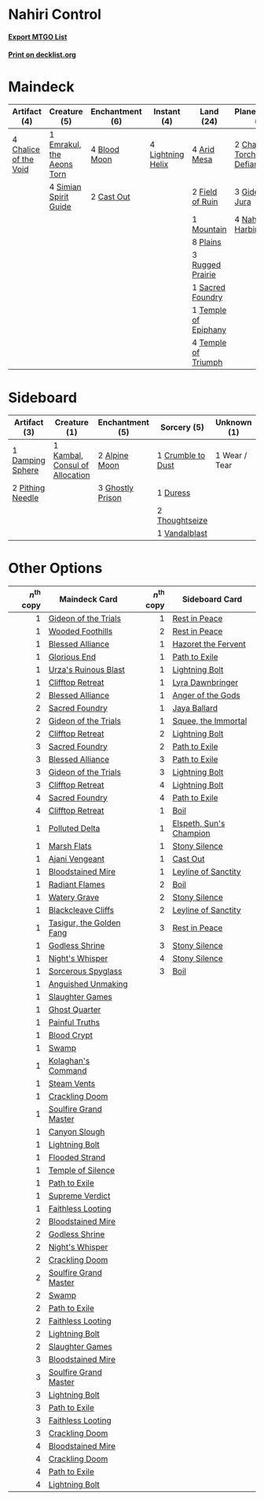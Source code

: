 # Nahiri Control

#### [Export MTGO List](../collection/Nahiri%20Control/Nahiri%20Control.txt)
#### [Print on decklist.org](http://decklist.org/?deckmain=4%09Anger%20of%20the%20Gods%0A4%09Arid%20Mesa%0A4%09Blood%20Moon%0A2%09Cast%20Out%0A4%09Chalice%20of%20the%20Void%0A2%09Chandra,%20Torch%20of%20Defiance%0A1%09Day%20of%20Judgment%0A1%09Emrakul,%20the%20Aeons%20Torn%0A2%09Field%20of%20Ruin%0A3%09Gideon%20Jura%0A4%09Lightning%20Helix%0A1%09Mountain%0A4%09Nahiri,%20the%20Harbinger%0A8%09Plains%0A3%09Rugged%20Prairie%0A1%09Sacred%20Foundry%0A4%09Simian%20Spirit%20Guide%0A1%09Temple%20of%20Epiphany%0A4%09Temple%20of%20Triumph%0A3%09Wrath%20of%20God&deckside=2%09Alpine%20Moon%0A1%09Crumble%20to%20Dust%0A1%09Damping%20Sphere%0A1%09Duress%0A3%09Ghostly%20Prison%0A1%09Kambal,%20Consul%20of%20Allocation%0A2%09Pithing%20Needle%0A2%09Thoughtseize%0A1%09Vandalblast%0A1%09Wear%20/%20Tear)
# Maindeck

|                                          Artifact (4)                                          |                                            Creature (5)                                            |                                    Enchantment (6)                                    |                                        Instant (4)                                         |                                           Land (24)                                           |                                           Planeswalker (9)                                            |                                         Sorcery (8)                                          |
|------------------------------------------------------------------------------------------------|----------------------------------------------------------------------------------------------------|---------------------------------------------------------------------------------------|--------------------------------------------------------------------------------------------|-----------------------------------------------------------------------------------------------|-------------------------------------------------------------------------------------------------------|----------------------------------------------------------------------------------------------|
|4 [Chalice of the Void](http://gatherer.wizards.com/Pages/Card/Details.aspx?multiverseid=370411)|1 [Emrakul, the Aeons Torn](http://gatherer.wizards.com/Pages/Card/Details.aspx?multiverseid=397905)|4 [Blood Moon](http://gatherer.wizards.com/Pages/Card/Details.aspx?multiverseid=370419)|4 [Lightning Helix](http://gatherer.wizards.com/Pages/Card/Details.aspx?multiverseid=205361)|4 [Arid Mesa](http://gatherer.wizards.com/Pages/Card/Details.aspx?multiverseid=426054)         |2 [Chandra, Torch of Defiance](http://gatherer.wizards.com/Pages/Card/Details.aspx?multiverseid=417683)|4 [Anger of the Gods](http://gatherer.wizards.com/Pages/Card/Details.aspx?multiverseid=438682)|
|                                                                                                |4 [Simian Spirit Guide](http://gatherer.wizards.com/Pages/Card/Details.aspx?multiverseid=442137)    |2 [Cast Out](http://gatherer.wizards.com/Pages/Card/Details.aspx?multiverseid=426710)  |                                                                                            |2 [Field of Ruin](http://gatherer.wizards.com/Pages/Card/Details.aspx?multiverseid=435415)     |3 [Gideon Jura](http://gatherer.wizards.com/Pages/Card/Details.aspx?multiverseid=430549)               |1 [Day of Judgment](http://gatherer.wizards.com/Pages/Card/Details.aspx?multiverseid=439344)  |
|                                                                                                |                                                                                                    |                                                                                       |                                                                                            |1 [Mountain](http://gatherer.wizards.com/Pages/Card/Details.aspx?multiverseid=439604)          |4 [Nahiri, the Harbinger](http://gatherer.wizards.com/Pages/Card/Details.aspx?multiverseid=410012)     |3 [Wrath of God](http://gatherer.wizards.com/Pages/Card/Details.aspx?multiverseid=4408)       |
|                                                                                                |                                                                                                    |                                                                                       |                                                                                            |8 [Plains](http://gatherer.wizards.com/Pages/Card/Details.aspx?multiverseid=439601)            |                                                                                                       |                                                                                              |
|                                                                                                |                                                                                                    |                                                                                       |                                                                                            |3 [Rugged Prairie](http://gatherer.wizards.com/Pages/Card/Details.aspx?multiverseid=442236)    |                                                                                                       |                                                                                              |
|                                                                                                |                                                                                                    |                                                                                       |                                                                                            |1 [Sacred Foundry](http://gatherer.wizards.com/Pages/Card/Details.aspx?multiverseid=405106)    |                                                                                                       |                                                                                              |
|                                                                                                |                                                                                                    |                                                                                       |                                                                                            |1 [Temple of Epiphany](http://gatherer.wizards.com/Pages/Card/Details.aspx?multiverseid=442808)|                                                                                                       |                                                                                              |
|                                                                                                |                                                                                                    |                                                                                       |                                                                                            |4 [Temple of Triumph](http://gatherer.wizards.com/Pages/Card/Details.aspx?multiverseid=373560) |                                                                                                       |                                                                                              |


# Sideboard

|                                       Artifact (3)                                        |                                              Creature (1)                                               |                                      Enchantment (5)                                      |                                        Sorcery (5)                                         | Unknown (1) |
|-------------------------------------------------------------------------------------------|---------------------------------------------------------------------------------------------------------|-------------------------------------------------------------------------------------------|--------------------------------------------------------------------------------------------|-------------|
|1 [Damping Sphere](http://gatherer.wizards.com/Pages/Card/Details.aspx?multiverseid=443101)|1 [Kambal, Consul of Allocation](http://gatherer.wizards.com/Pages/Card/Details.aspx?multiverseid=417756)|2 [Alpine Moon](http://gatherer.wizards.com/Pages/Card/Details.aspx?multiverseid=447264)   |1 [Crumble to Dust](http://gatherer.wizards.com/Pages/Card/Details.aspx?multiverseid=401850)|1 Wear / Tear|
|2 [Pithing Needle](http://gatherer.wizards.com/Pages/Card/Details.aspx?multiverseid=425815)|                                                                                                         |3 [Ghostly Prison](http://gatherer.wizards.com/Pages/Card/Details.aspx?multiverseid=423432)|1 [Duress](http://gatherer.wizards.com/Pages/Card/Details.aspx?multiverseid=270465)         |             |
|                                                                                           |                                                                                                         |                                                                                           |2 [Thoughtseize](http://gatherer.wizards.com/Pages/Card/Details.aspx?multiverseid=438676)   |             |
|                                                                                           |                                                                                                         |                                                                                           |1 [Vandalblast](http://gatherer.wizards.com/Pages/Card/Details.aspx?multiverseid=405431)    |             |


# Other Options

|*n*<sup>th</sup> copy|                                           Maindeck Card                                           |*n*<sup>th</sup> copy|                                          Sideboard Card                                          |
|--------------------:|---------------------------------------------------------------------------------------------------|--------------------:|--------------------------------------------------------------------------------------------------|
|                    1|[Gideon of the Trials](http://gatherer.wizards.com/Pages/Card/Details.aspx?multiverseid=426716)    |                    1|[Rest in Peace](http://gatherer.wizards.com/Pages/Card/Details.aspx?multiverseid=442021)          |
|                    1|[Wooded Foothills](http://gatherer.wizards.com/Pages/Card/Details.aspx?multiverseid=405116)        |                    2|[Rest in Peace](http://gatherer.wizards.com/Pages/Card/Details.aspx?multiverseid=442021)          |
|                    1|[Blessed Alliance](http://gatherer.wizards.com/Pages/Card/Details.aspx?multiverseid=414302)        |                    1|[Hazoret the Fervent](http://gatherer.wizards.com/Pages/Card/Details.aspx?multiverseid=429886)    |
|                    1|[Glorious End](http://gatherer.wizards.com/Pages/Card/Details.aspx?multiverseid=426835)            |                    1|[Path to Exile](http://gatherer.wizards.com/Pages/Card/Details.aspx?multiverseid=370408)          |
|                    1|[Urza's Ruinous Blast](http://gatherer.wizards.com/Pages/Card/Details.aspx?multiverseid=442927)    |                    1|[Lightning Bolt](http://gatherer.wizards.com/Pages/Card/Details.aspx?multiverseid=234704)         |
|                    1|[Clifftop Retreat](http://gatherer.wizards.com/Pages/Card/Details.aspx?multiverseid=241980)        |                    1|[Lyra Dawnbringer](http://gatherer.wizards.com/Pages/Card/Details.aspx?multiverseid=442914)       |
|                    2|[Blessed Alliance](http://gatherer.wizards.com/Pages/Card/Details.aspx?multiverseid=414302)        |                    1|[Anger of the Gods](http://gatherer.wizards.com/Pages/Card/Details.aspx?multiverseid=438682)      |
|                    2|[Sacred Foundry](http://gatherer.wizards.com/Pages/Card/Details.aspx?multiverseid=405106)          |                    1|[Jaya Ballard](http://gatherer.wizards.com/Pages/Card/Details.aspx?multiverseid=443020)           |
|                    2|[Gideon of the Trials](http://gatherer.wizards.com/Pages/Card/Details.aspx?multiverseid=426716)    |                    1|[Squee, the Immortal](http://gatherer.wizards.com/Pages/Card/Details.aspx?multiverseid=443034)    |
|                    2|[Clifftop Retreat](http://gatherer.wizards.com/Pages/Card/Details.aspx?multiverseid=241980)        |                    2|[Lightning Bolt](http://gatherer.wizards.com/Pages/Card/Details.aspx?multiverseid=234704)         |
|                    3|[Sacred Foundry](http://gatherer.wizards.com/Pages/Card/Details.aspx?multiverseid=405106)          |                    2|[Path to Exile](http://gatherer.wizards.com/Pages/Card/Details.aspx?multiverseid=370408)          |
|                    3|[Blessed Alliance](http://gatherer.wizards.com/Pages/Card/Details.aspx?multiverseid=414302)        |                    3|[Path to Exile](http://gatherer.wizards.com/Pages/Card/Details.aspx?multiverseid=370408)          |
|                    3|[Gideon of the Trials](http://gatherer.wizards.com/Pages/Card/Details.aspx?multiverseid=426716)    |                    3|[Lightning Bolt](http://gatherer.wizards.com/Pages/Card/Details.aspx?multiverseid=234704)         |
|                    3|[Clifftop Retreat](http://gatherer.wizards.com/Pages/Card/Details.aspx?multiverseid=241980)        |                    4|[Lightning Bolt](http://gatherer.wizards.com/Pages/Card/Details.aspx?multiverseid=234704)         |
|                    4|[Sacred Foundry](http://gatherer.wizards.com/Pages/Card/Details.aspx?multiverseid=405106)          |                    4|[Path to Exile](http://gatherer.wizards.com/Pages/Card/Details.aspx?multiverseid=370408)          |
|                    4|[Clifftop Retreat](http://gatherer.wizards.com/Pages/Card/Details.aspx?multiverseid=241980)        |                    1|[Boil](http://gatherer.wizards.com/Pages/Card/Details.aspx?multiverseid=430682)                   |
|                    1|[Polluted Delta](http://gatherer.wizards.com/Pages/Card/Details.aspx?multiverseid=405104)          |                    1|[Elspeth, Sun's Champion](http://gatherer.wizards.com/Pages/Card/Details.aspx?multiverseid=394361)|
|                    1|[Marsh Flats](http://gatherer.wizards.com/Pages/Card/Details.aspx?multiverseid=426064)             |                    1|[Stony Silence](http://gatherer.wizards.com/Pages/Card/Details.aspx?multiverseid=425850)          |
|                    1|[Ajani Vengeant](http://gatherer.wizards.com/Pages/Card/Details.aspx?multiverseid=266299)          |                    1|[Cast Out](http://gatherer.wizards.com/Pages/Card/Details.aspx?multiverseid=426710)               |
|                    1|[Bloodstained Mire](http://gatherer.wizards.com/Pages/Card/Details.aspx?multiverseid=405094)       |                    1|[Leyline of Sanctity](http://gatherer.wizards.com/Pages/Card/Details.aspx?multiverseid=397677)    |
|                    1|[Radiant Flames](http://gatherer.wizards.com/Pages/Card/Details.aspx?multiverseid=402002)          |                    2|[Boil](http://gatherer.wizards.com/Pages/Card/Details.aspx?multiverseid=430682)                   |
|                    1|[Watery Grave](http://gatherer.wizards.com/Pages/Card/Details.aspx?multiverseid=405114)            |                    2|[Stony Silence](http://gatherer.wizards.com/Pages/Card/Details.aspx?multiverseid=425850)          |
|                    1|[Blackcleave Cliffs](http://gatherer.wizards.com/Pages/Card/Details.aspx?multiverseid=209401)      |                    2|[Leyline of Sanctity](http://gatherer.wizards.com/Pages/Card/Details.aspx?multiverseid=397677)    |
|                    1|[Tasigur, the Golden Fang](http://gatherer.wizards.com/Pages/Card/Details.aspx?multiverseid=391937)|                    3|[Rest in Peace](http://gatherer.wizards.com/Pages/Card/Details.aspx?multiverseid=442021)          |
|                    1|[Godless Shrine](http://gatherer.wizards.com/Pages/Card/Details.aspx?multiverseid=405099)          |                    3|[Stony Silence](http://gatherer.wizards.com/Pages/Card/Details.aspx?multiverseid=425850)          |
|                    1|[Night's Whisper](http://gatherer.wizards.com/Pages/Card/Details.aspx?multiverseid=413642)         |                    4|[Stony Silence](http://gatherer.wizards.com/Pages/Card/Details.aspx?multiverseid=425850)          |
|                    1|[Sorcerous Spyglass](http://gatherer.wizards.com/Pages/Card/Details.aspx?multiverseid=435407)      |                    3|[Boil](http://gatherer.wizards.com/Pages/Card/Details.aspx?multiverseid=430682)                   |
|                    1|[Anguished Unmaking](http://gatherer.wizards.com/Pages/Card/Details.aspx?multiverseid=410006)      |                     |                                                                                                  |
|                    1|[Slaughter Games](http://gatherer.wizards.com/Pages/Card/Details.aspx?multiverseid=290532)         |                     |                                                                                                  |
|                    1|[Ghost Quarter](http://gatherer.wizards.com/Pages/Card/Details.aspx?multiverseid=430470)           |                     |                                                                                                  |
|                    1|[Painful Truths](http://gatherer.wizards.com/Pages/Card/Details.aspx?multiverseid=433050)          |                     |                                                                                                  |
|                    1|[Blood Crypt](http://gatherer.wizards.com/Pages/Card/Details.aspx?multiverseid=405093)             |                     |                                                                                                  |
|                    1|[Swamp](http://gatherer.wizards.com/Pages/Card/Details.aspx?multiverseid=439603)                   |                     |                                                                                                  |
|                    1|[Kolaghan's Command](http://gatherer.wizards.com/Pages/Card/Details.aspx?multiverseid=394613)      |                     |                                                                                                  |
|                    1|[Steam Vents](http://gatherer.wizards.com/Pages/Card/Details.aspx?multiverseid=405109)             |                     |                                                                                                  |
|                    1|[Crackling Doom](http://gatherer.wizards.com/Pages/Card/Details.aspx?multiverseid=433099)          |                     |                                                                                                  |
|                    1|[Soulfire Grand Master](http://gatherer.wizards.com/Pages/Card/Details.aspx?multiverseid=391927)   |                     |                                                                                                  |
|                    1|[Canyon Slough](http://gatherer.wizards.com/Pages/Card/Details.aspx?multiverseid=426941)           |                     |                                                                                                  |
|                    1|[Lightning Bolt](http://gatherer.wizards.com/Pages/Card/Details.aspx?multiverseid=234704)          |                     |                                                                                                  |
|                    1|[Flooded Strand](http://gatherer.wizards.com/Pages/Card/Details.aspx?multiverseid=405098)          |                     |                                                                                                  |
|                    1|[Temple of Silence](http://gatherer.wizards.com/Pages/Card/Details.aspx?multiverseid=373522)       |                     |                                                                                                  |
|                    1|[Path to Exile](http://gatherer.wizards.com/Pages/Card/Details.aspx?multiverseid=370408)           |                     |                                                                                                  |
|                    1|[Supreme Verdict](http://gatherer.wizards.com/Pages/Card/Details.aspx?multiverseid=438776)         |                     |                                                                                                  |
|                    1|[Faithless Looting](http://gatherer.wizards.com/Pages/Card/Details.aspx?multiverseid=413670)       |                     |                                                                                                  |
|                    2|[Bloodstained Mire](http://gatherer.wizards.com/Pages/Card/Details.aspx?multiverseid=405094)       |                     |                                                                                                  |
|                    2|[Godless Shrine](http://gatherer.wizards.com/Pages/Card/Details.aspx?multiverseid=405099)          |                     |                                                                                                  |
|                    2|[Night's Whisper](http://gatherer.wizards.com/Pages/Card/Details.aspx?multiverseid=413642)         |                     |                                                                                                  |
|                    2|[Crackling Doom](http://gatherer.wizards.com/Pages/Card/Details.aspx?multiverseid=433099)          |                     |                                                                                                  |
|                    2|[Soulfire Grand Master](http://gatherer.wizards.com/Pages/Card/Details.aspx?multiverseid=391927)   |                     |                                                                                                  |
|                    2|[Swamp](http://gatherer.wizards.com/Pages/Card/Details.aspx?multiverseid=439603)                   |                     |                                                                                                  |
|                    2|[Path to Exile](http://gatherer.wizards.com/Pages/Card/Details.aspx?multiverseid=370408)           |                     |                                                                                                  |
|                    2|[Faithless Looting](http://gatherer.wizards.com/Pages/Card/Details.aspx?multiverseid=413670)       |                     |                                                                                                  |
|                    2|[Lightning Bolt](http://gatherer.wizards.com/Pages/Card/Details.aspx?multiverseid=234704)          |                     |                                                                                                  |
|                    2|[Slaughter Games](http://gatherer.wizards.com/Pages/Card/Details.aspx?multiverseid=290532)         |                     |                                                                                                  |
|                    3|[Bloodstained Mire](http://gatherer.wizards.com/Pages/Card/Details.aspx?multiverseid=405094)       |                     |                                                                                                  |
|                    3|[Soulfire Grand Master](http://gatherer.wizards.com/Pages/Card/Details.aspx?multiverseid=391927)   |                     |                                                                                                  |
|                    3|[Lightning Bolt](http://gatherer.wizards.com/Pages/Card/Details.aspx?multiverseid=234704)          |                     |                                                                                                  |
|                    3|[Path to Exile](http://gatherer.wizards.com/Pages/Card/Details.aspx?multiverseid=370408)           |                     |                                                                                                  |
|                    3|[Faithless Looting](http://gatherer.wizards.com/Pages/Card/Details.aspx?multiverseid=413670)       |                     |                                                                                                  |
|                    3|[Crackling Doom](http://gatherer.wizards.com/Pages/Card/Details.aspx?multiverseid=433099)          |                     |                                                                                                  |
|                    4|[Bloodstained Mire](http://gatherer.wizards.com/Pages/Card/Details.aspx?multiverseid=405094)       |                     |                                                                                                  |
|                    4|[Crackling Doom](http://gatherer.wizards.com/Pages/Card/Details.aspx?multiverseid=433099)          |                     |                                                                                                  |
|                    4|[Path to Exile](http://gatherer.wizards.com/Pages/Card/Details.aspx?multiverseid=370408)           |                     |                                                                                                  |
|                    4|[Lightning Bolt](http://gatherer.wizards.com/Pages/Card/Details.aspx?multiverseid=234704)          |                     |                                                                                                  |

